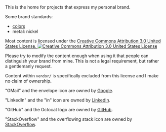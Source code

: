 This is the home for projects that express my personal brand.

Some brand standards:
* [colors](./stylesheets/colors.css)
* metal: nickel

Most content is licensed under the
<a rel="license" href="http://creativecommons.org/licenses/by/3.0/us/">
  Creative Commons Attribution 3.0 United States License.
  <img alt="Creative Commons Attribution 3.0 United States License" style="border-width:0" src="http://i.creativecommons.org/l/by/3.0/us/88x31.png" />
</a>

Please try to modify the content enough when using it that people can distinguish your brand from mine. This is not a legal requirement, but rather a gentlemanly request.

Content within `vendor/` is specifically excluded from this license and I make no claim of ownership.

"GMail" and the envelope icon are owned by [Google](http://google.com).

"LinkedIn" and the "in" icon are owned by [LinkedIn](http://linkedin.com).

"GitHub" and the Octocat logo are owned by [GitHub](http://github.com).

"StackOverflow" and the overflowing stack icon are owned by [StackOverflow](http://stackoverflow.com).
